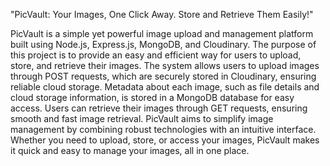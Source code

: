 "PicVault: Your Images, One Click Away. Store and Retrieve Them Easily!"

PicVault is a simple yet powerful image upload and management platform built using Node.js, Express.js, MongoDB, and Cloudinary. The purpose of this project is to provide an easy and efficient way for users to upload, store, and retrieve their images. The system allows users to upload images through POST requests, which are securely stored in Cloudinary, ensuring reliable cloud storage. Metadata about each image, such as file details and cloud storage information, is stored in a MongoDB database for easy access. Users can retrieve their images through GET requests, ensuring smooth and fast image retrieval. PicVault aims to simplify image management by combining robust technologies with an intuitive interface. Whether you need to upload, store, or access your images, PicVault makes it quick and easy to manage your images, all in one place.